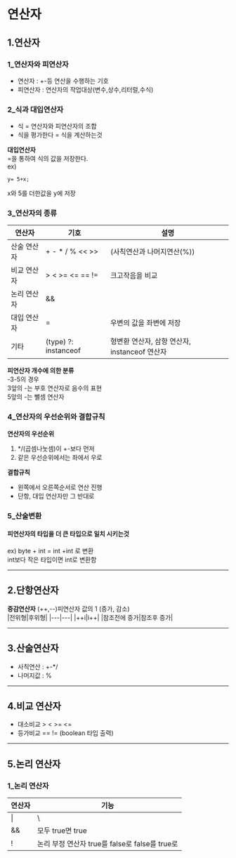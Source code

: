 연산자
======
1.연산자
-----
### 1_연산자와 피연산자
* 연산자 : +-등 연산을 수행하는 기호
* 피연산자 : 연산자의 작업대상(변수,상수,리터럴,수식)

### 2_식과 대입연산자
* 식 = 연산자와 피연산자의 조합
* 식을 평가한다 = 식을 계산하는것 

**대입연산자**   
=을 통하여 식의 값을 저장한다.   
ex)
```
y= 5+x;
```
x와 5를 더한값을 y에 저장

### 3_연산자의 종류

|연산자|기호|설명|
|---|---|---|
|산술 연산자| + - * / % << >>|(사칙연산과 나머지연산(%))|
|비교 연산자| > < >= <= == != |크고작음을 비교|
|논리 연산자| && || ! & ^ ~|그리고 또는 으로 조건 연결|
|대입 연산자| = |우변의 값을 좌변에 저장|
|기타|(type) ?: instanceof |형변환 연산자, 삼항 연산자, instanceof 연산자|

**피연산자 개수에 의한 분류**   
  -3-5의 경우   
	3앞의 -는 부호 연산자로 음수의 표현   
	5앞의 -는 뺄셈 연산자   
	
### 4_연산자의 우선순위와 결합규칙
**연산자의 우선순위**   
1. \*/(곱셈나눗셈)이 +-보다 먼저 
2. 같은 우선순위에서는 좌에서 우로

**결합규칙**
* 왼쪽에서 오른쪽순서로 연산 진행
* 단항, 대입 연산자만 그 반대로

### 5_산술변환
#### 피연산자의 타입을 더 큰 타입으로 일치 시키는것
ex) byte + int = int +int 로 변환   
int보다 작은 타입이면 int로 변환함

---
2.단항연산자
----

**증감연산자**
(++,--)피연산자 값의 1 (증가, 감소)   
|전위형|후위형|
|---|---|
|++i|i++|
|참조전에 증가|참조후 증가|

---
3.산술연산자
-----
* 사칙연산 : +-\*/
* 나머지값 : %

---
4.비교 연산자
---

* 대소비교 > < >= <=
* 등가비교  == !=	(boolean 타입 출력)

---
5.논리 연산자
---
### 1_논리 연산자 
|연산자|기능|
|---|---|
|\||\ |어느한쪽이 true면 true|
|&&|모두 true면 true|
|!|논리 부정 연산자 true를 false로 false를 true로|

